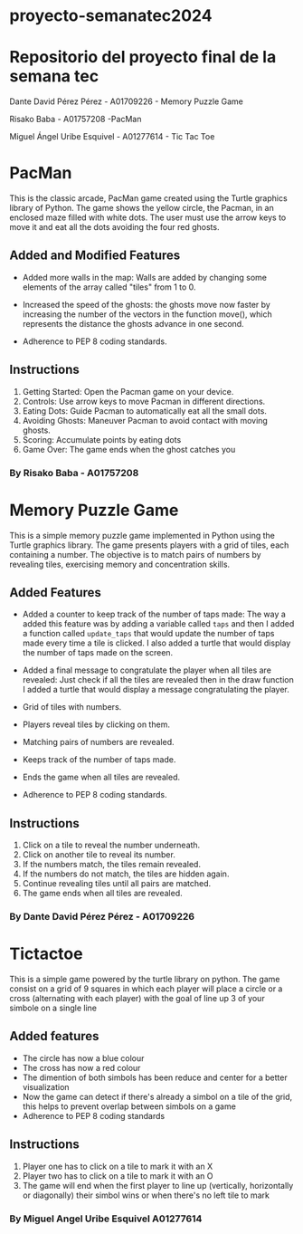 # proyecto-semanatec2024
# Repositorio del proyecto final de la semana tec

 Dante David Pérez Pérez - A01709226 - Memory Puzzle Game

 Risako Baba - A01757208 -PacMan

 Miguel Ángel Uribe Esquivel - A01277614 - Tic Tac Toe

# PacMan 
This is the classic arcade, PacMan game created using the Turtle graphics library of Python. The game shows the yellow circle, the Pacman, in an enclosed maze filled with white dots. The user must use the arrow keys to move it and eat all the dots avoiding the four red ghosts.

## Added and Modified Features

- Added more walls in the map: Walls are added by changing some elements of the array called "tiles" from 1 to 0. 
- Increased the speed of the ghosts: the ghosts move now faster by increasing the number of the vectors in the function move(), which represents the distance the ghosts advance in one second.

- Adherence to PEP 8 coding standards.
  
## Instructions

1. Getting Started: Open the Pacman game on your device.
2. Controls: Use arrow keys to move Pacman in different directions.
3. Eating Dots: Guide Pacman to automatically eat all the small dots.
4. Avoiding Ghosts: Maneuver Pacman to avoid contact with moving ghosts.
5. Scoring: Accumulate points by eating dots
6. Game Over: The game ends when the ghost catches you

### By Risako Baba - A01757208

# Memory Puzzle Game

This is a simple memory puzzle game implemented in Python using the Turtle graphics library. The game presents players with a grid of tiles, each containing a number. The objective is to match pairs of numbers by revealing tiles, exercising memory and concentration skills.

## Added Features

- Added a counter to keep track of the number of taps made: The way a added this feature was by adding a variable called `taps` and then I added a function called `update_taps` that would update the number of taps made every time a tile is clicked. I also added a turtle that would display the number of taps made on the screen.
- Added a final message to congratulate the player when all tiles are revealed: Just check if all the tiles are revealed then in the draw function I added a turtle that would display a message congratulating the player.


- Grid of tiles with numbers.
- Players reveal tiles by clicking on them.
- Matching pairs of numbers are revealed.
- Keeps track of the number of taps made.
- Ends the game when all tiles are revealed.
- Adherence to PEP 8 coding standards.

## Instructions

1. Click on a tile to reveal the number underneath.
2. Click on another tile to reveal its number.
3. If the numbers match, the tiles remain revealed.
4. If the numbers do not match, the tiles are hidden again.
5. Continue revealing tiles until all pairs are matched.
6. The game ends when all tiles are revealed.

### By Dante David Pérez Pérez - A01709226


# Tictactoe

This is a simple game powered by the turtle library on python. The game consist on a grid of 9 squares in which each player will place a circle or a cross (alternating with each player) with the goal of line up 3 of your simbole on a single line

## Added features
- The circle has now a blue colour
- The cross has now a red colour
- The dimention of both simbols has been reduce and center for a better visualization
- Now the game can detect if there's already a simbol on a tile of the grid, this helps to prevent overlap between simbols on a game
- Adherence to PEP 8 coding standards

## Instructions
1. Player one has to click on a tile to mark it with an X
2. Player two has to click on a tile to mark it with an O
3. The game will end when the first player to line up (vertically, horizontally or diagonally) their simbol wins or when there's no left tile to mark

### By Miguel Angel Uribe Esquivel A01277614
